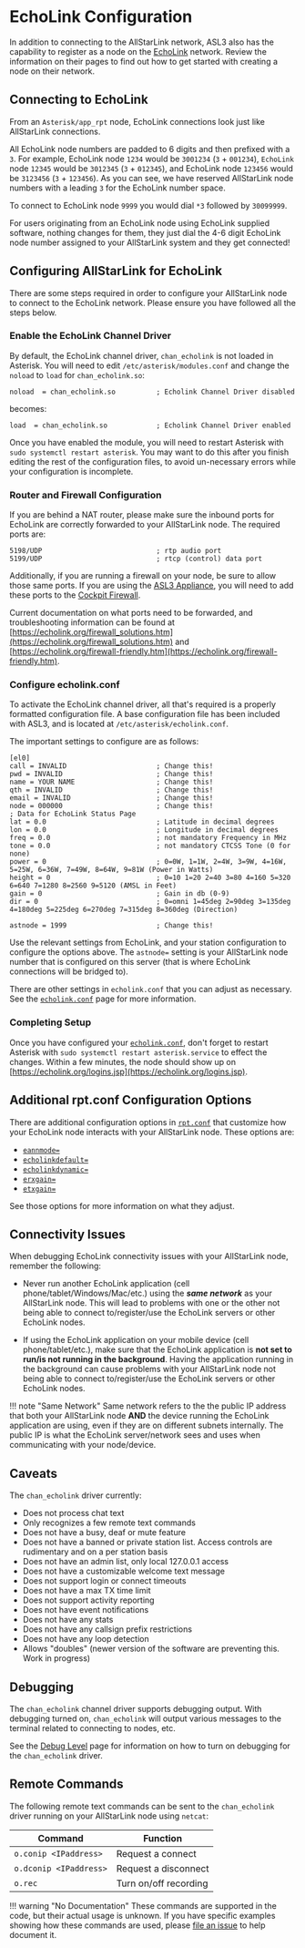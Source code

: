# EchoLink Configuration
In addition to connecting to the AllStarLink network, ASL3 also has the capability to register as a node on the [EchoLink](https://echolink.org) network. Review the information on their pages to find out how to get started with creating a node on their network.

## Connecting to EchoLink
From an `Asterisk/app_rpt` node, EchoLink connections look just like AllStarLink connections.

All EchoLink node numbers are padded to 6 digits and then prefixed with a `3`. For example, EchoLink node `1234` would be `3001234` (`3` + `001234`), `EchoLink` node `12345` would be `3012345` (`3` + `012345`), and EchoLink node `123456` would be `3123456` (`3` + `123456`). As you can see, we have reserved AllStarLink node numbers with a leading `3` for the EchoLink number space.

To connect to EchoLink node `9999` you would dial `*3` followed by `30099999`.

For users originating from an EchoLink node using EchoLink supplied software, nothing changes for them, they just dial the 4-6 digit EchoLink node number assigned to your AllStarLink system and they get connected!

## Configuring AllStarLink for EchoLink
There are some steps required in order to configure your AllStarLink node to connect to the EchoLink network. Please ensure you have followed all the steps below.

### Enable the EchoLink Channel Driver
By default, the EchoLink channel driver, `chan_echolink` is not loaded in Asterisk. You will need to edit `/etc/asterisk/modules.conf` and change the `noload` to `load` for `chan_echolink.so`:

```
noload  = chan_echolink.so          ; Echolink Channel Driver disabled
```

becomes:

```
load  = chan_echolink.so            ; Echolink Channel Driver enabled
```

Once you have enabled the module, you will need to restart Asterisk with `sudo systemctl restart asterisk`. You may want to do this after you finish editing the rest of the configuration files, to avoid un-necessary errors while your configuration is incomplete.

### Router and Firewall Configuration
If you are behind a NAT router, please make sure the inbound ports for EchoLink are correctly forwarded to your AllStarLink node. The required ports are:

```
5198/UDP                            ; rtp audio port
5199/UDP                            ; rtcp (control) data port
```

Additionally, if you are running a firewall on your node, be sure to allow those same ports. If you are using the [ASL3 Appliance](../install/pi-appliance/index.md), you will need to add these ports to the [Cockpit Firewall](../pi/cockpit-firewall.md). 

Current documentation on what ports need to be forwarded, and troubleshooting information can be found at [https://echolink.org/firewall_solutions.htm](https://echolink.org/firewall_solutions.htm) and [https://echolink.org/firewall-friendly.htm](https://echolink.org/firewall-friendly.htm).

### Configure echolink.conf
To activate the EchoLink channel driver, all that's required is a properly formatted configuration file. A base configuration file has been included with ASL3, and is located at `/etc/asterisk/echolink.conf`.

The important settings to configure are as follows:

```
[el0]
call = INVALID						; Change this!
pwd = INVALID						; Change this!
name = YOUR NAME					; Change this!
qth = INVALID						; Change this!
email = INVALID						; Change this!
node = 000000                       ; Change this!
; Data for EchoLink Status Page
lat = 0.0							; Latitude in decimal degrees
lon = 0.0							; Longitude in decimal degrees
freq = 0.0                          ; not mandatory Frequency in MHz
tone = 0.0                          ; not mandatory CTCSS Tone (0 for none)
power = 0							; 0=0W, 1=1W, 2=4W, 3=9W, 4=16W, 5=25W, 6=36W, 7=49W, 8=64W, 9=81W (Power in Watts)
height = 0							; 0=10 1=20 2=40 3=80 4=160 5=320 6=640 7=1280 8=2560 9=5120 (AMSL in Feet)
gain = 0							; Gain in db (0-9)
dir = 0								; 0=omni 1=45deg 2=90deg 3=135deg 4=180deg 5=225deg 6=270deg 7=315deg 8=360deg (Direction)

astnode = 1999						; Change this!
```

Use the relevant settings from EchoLink, and your station configuration to configure the options above. The `astnode=` setting is your AllStarLink node number that is configured on this server (that is where EchoLink connections will be bridged to).

There are other settings in `echolink.conf` that you can adjust as necessary. See the [`echolink.conf`](../config/echolink_conf.md) page for more information.

### Completing Setup
Once you have configured your [`echolink.conf`](../config/echolink_conf.md), don't forget to restart Asterisk with `sudo systemctl restart asterisk.service` to effect the changes. Within a few minutes, the node should show up on [https://echolink.org/logins.jsp](https://echolink.org/logins.jsp).

## Additional rpt.conf Configuration Options
There are additional configuration options in [`rpt.conf`](../config/rpt_conf.md) that customize how your EchoLink node interacts with your AllStarLink node. These options are:

* [`eannmode=`](../config/rpt_conf.md#eannmode)
* [`echolinkdefault=`](../config/rpt_conf.md#echolinkdefault)
* [`echolinkdynamic=`](../config/rpt_conf.md#echolinkdynamic)
* [`erxgain=`](../config/rpt_conf.md#erxgain)
* [`etxgain=`](../config/rpt_conf.md#etxgain)

See those options for more information on what they adjust.

## Connectivity Issues
When debugging EchoLink connectivity issues with your AllStarLink node, remember the following:

* Never run another EchoLink application (cell phone/tablet/Windows/Mac/etc.) using the ***same network*** as your AllStarLink node. This will lead to problems with one or the other not being able to connect to/register/use the EchoLink servers or other EchoLink nodes.

* If using the EchoLink application on your mobile device (cell phone/tablet/etc.), make sure that the EchoLink application is **not set to run/is not running in the background**. Having the application running in the background can cause problems with your AllStarLink node not being able to connect to/register/use the EchoLink servers or other EchoLink nodes.

!!! note "Same Network"
    Same network refers to the the public IP address that both your AllStarLink node **AND** the device running the EchoLink application are using, even if they are on different subnets internally. The public IP is what the EchoLink server/network sees and uses when communicating with your node/device.

## Caveats
The `chan_echolink` driver currently:

* Does not process chat text
* Only recognizes a few remote text commands
* Does not have a busy, deaf or mute feature
* Does not have a banned or private station list. Access controls are rudimentary and on a per station basis
* Does not have an admin list, only local 127.0.0.1 access
* Does not have a customizable welcome text message
* Does not support login or connect timeouts
* Does not have a max TX time limit
* Does not support activity reporting
* Does not have event notifications
* Does not have any stats
* Does not have any callsign prefix restrictions
* Does not have any loop detection
* Allows "doubles" (newer version of the software are preventing this. Work in progress)

## Debugging
The `chan_echolink` channel driver supports debugging output. With debugging turned on, `chan_echolink` will output various messages to the terminal related to connecting to nodes, etc.

See the [Debug Level](../user-guide/menu.md#debug-level) page for information on how to turn on debugging for the `chan_echolink` driver.

## Remote Commands
The following remote text commands can be sent to the `chan_echolink` driver running on your AllStarLink node using `netcat`:

Command|Function
-------|--------
`o.conip <IPaddress>`|Request a connect
`o.dconip <IPaddress>`|Request a disconnect
`o.rec`|Turn on/off recording

!!! warning "No Documentation"
    These commands are supported in the code, but their actual usage is unknown. If you have specific examples showing how these commands are used, please [file an issue](https://github.com/AllStarLink/ASL3-Manual/issues) to help document it.